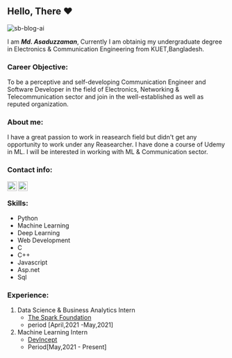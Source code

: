 ## Hello, There :heart:
![sb-blog-ai](https://user-images.githubusercontent.com/63811871/116791466-6b05c780-aadc-11eb-98db-7be28b2ef043.jpg)

I am ***Md. Asaduzzaman***, Currently I am obtainig my undergraduate degree in Electronics & Communication Engineering from KUET,Bangladesh.

### Career Objective:
To be a perceptive and self-developing Communication Engineer and Software Developer in the field of Electronics, Networking & Telecommunication sector and join in the well-established as well as reputed organization.

### About me:
I have a great passion to work in reasearch field but didn't get any opportunity to work under any Reasearcher. I have done a course of Udemy in ML. I will be interested in working with ML & Communication sector.


### Contact info:

<p>
<a href="https://www.linkedin.com/in/md-asaduzzaman-b5a45b18a/">
  <img align="left" alt="Asaduzzaman-linkedin" width="22px" src="https://cdn.jsdelivr.net/npm/simple-icons@v3/icons/linkedin.svg">
</a>
<a href="https://www.facebook.com/asaduzzaman.shourav.5/">
  <img align="left" alt="Asasuzzaman" width="22px" src="https://cdn.jsdelivr.net/npm/simple-icons@v3/icons/facebook.svg">
</a>
<a href = "asaduzzaman1709047@stud.kuet.ac.bd>
  <img align="left" alt="Asasuzzaman" width="22px" src="https://user-images.githubusercontent.com/63811871/116799203-fa30d080-ab18-11eb-8559-7c019dff64ed.png">
</a>
  </p>
</br>

### Skills:

* Python
* Machine Learning
* Deep Learning
* Web Development
* C
* C++
* Javascript
* Asp.net
* Sql

### Experience:
1. Data Science & Business Analytics Intern
    * [The Spark Foundation](https://www.thesparksfoundationsingapore.org/)
    * period [April,2021 -May,2021]
2. Machine Learning Intern
    * [DevIncept](https://devincept.tech/)
    * Period[May,2021 - Present]
